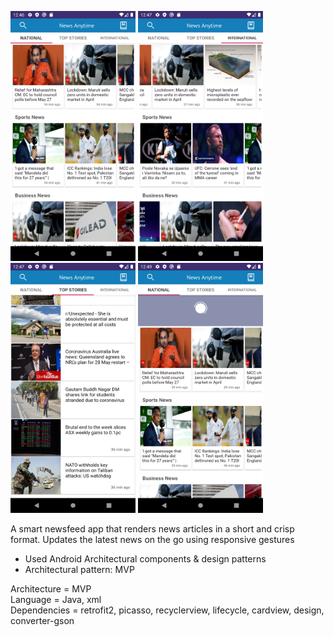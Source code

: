 
<img src="/app/src/main/res/drawable/sc-1.png" width="200" height="400" />    <img src="/app/src/main/res/drawable/sc-2.png" width="200" height="400" />    <img src="/app/src/main/res/drawable/sc-3.png" width="200" height="400" />    <img src="/app/src/main/res/drawable/sc-4.png" width="200" height="400" />



A smart newsfeed app that renders news articles in a short and crisp format. Updates the latest news on the go using responsive gestures
- Used Android Architectural components & design patterns
- Architectural pattern: MVP

Architecture = MVP <br>
Language = Java, xml <br>
Dependencies = retrofit2, picasso, recyclerview, lifecycle, cardview, design, converter-gson
